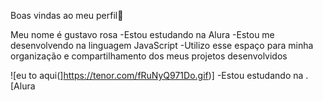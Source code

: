 Boas vindas ao meu perfil💙

Meu nome é gustavo rosa
-Estou estudando na Alura 
-Estou me desenvolvendo na linguagem JavaScript
-Utilizo esse espaço para minha organização e 
compartilhamento dos meus projetos desenvolvidos

![eu to aqui(]https://tenor.com/fRuNyQ971Do.gif)]
-Estou estudando na .[Alura 
